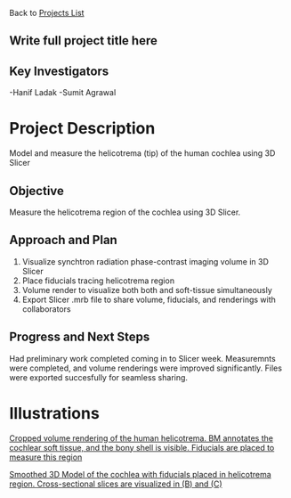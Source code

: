 
Back to [Projects List](../../README.md#ProjectsList)

## Write full project title here

## Key Investigators
-Hanif Ladak
-Sumit Agrawal

# Project Description
Model and measure the helicotrema (tip) of the human cochlea using 3D Slicer

## Objective
Measure the helicotrema region of the cochlea using 3D Slicer.

## Approach and Plan

1. Visualize synchtron radiation phase-contrast imaging volume in 3D Slicer
2. Place fiducials tracing helicotrema region
3. Volume render to visualize both both and soft-tissue simultaneously
4. Export Slicer .mrb file to share volume, fiducials, and renderings with collaborators

## Progress and Next Steps

Had preliminary work completed coming in to Slicer week. Measuremnts were completed, and volume renderings were improved significantly. Files were exported succesfully for seamless sharing.

# Illustrations

[Cropped volume rendering of the human helicotrema. BM annotates the cochlear soft tissue, and the bony shell is visible. Fiducials are placed to measure this region](Figure2Noannotation.PNG)

[Smoothed 3D Model of the cochlea with fiducials placed in helicotrema region. Cross-sectional slices are visualized in (B) and (C)](Figure3Combined.png)

